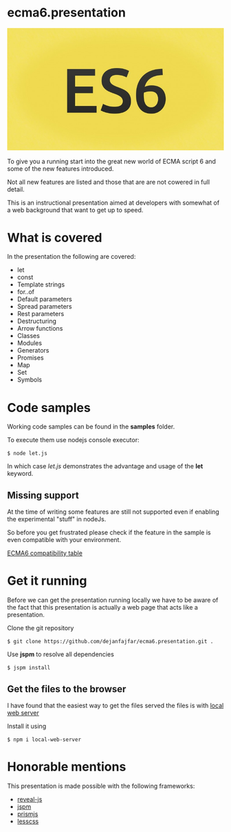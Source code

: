 # ecma6.presentation

![ECMA6](/styles/es6_logo.jpg)

To give you a running start into the great new world of ECMA script 6 and some of the new features introduced.

Not all new features are listed and those that are are not cowered in full detail.

This is an instructional presentation aimed at developers with somewhat of a web background that want to get up to speed.

# What is covered

In the presentation the following are covered:

* let
* const
* Template strings
* for..of
* Default parameters
* Spread parameters
* Rest parameters
* Destructuring
* Arrow functions
* Classes
* Modules
* Generators
* Promises
* Map
* Set
* Symbols

# Code samples

Working code samples can be found in the __samples__ folder.

To execute them use nodejs console executor:

	$ node let.js

In which case _let.js_ demonstrates the advantage and usage of the __let__ keyword.

## Missing support

At the time of writing some features are still not supported even if enabling the experimental "stuff" in nodeJs. 

So before you get frustrated please check if the feature in the sample is even compatible with your environment.

[ECMA6 compatibility table](https://kangax.github.io/compat-table/es6/)

# Get it running

Before we can get the presentation running locally we have to be aware of the fact that this presentation is 
actually a web page that acts like a presentation.

Clone the git repository

    $ git clone https://github.com/dejanfajfar/ecma6.presentation.git .

Use __jspm__ to resolve all dependencies

    $ jspm install

## Get the files to the browser

I have found that the easiest way to get the files served the files is with [local web server](https://www.npmjs.com/package/local-web-server)

Install it using

	$ npm i local-web-server

# Honorable mentions

This presentation is made possible with the following frameworks:

* [reveal-js](http://lab.hakim.se/reveal-js/#/)
* [jspm](http://jspm.io/)
* [prismjs](http://prismjs.com/)
* [lesscss](http://lesscss.org/)